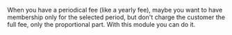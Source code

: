 When you have a periodical fee (like a yearly fee), maybe you want to
have membership only for the selected period, but don't charge the
customer the full fee, only the proportional part. With this module you
can do it.
